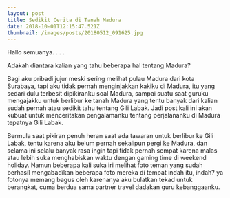 ```yaml
---
layout: post
title: Sedikit Cerita di Tanah Madura
date: 2018-10-01T12:15:47.521Z
thumbnail: /images/posts/20180512_091625.jpg
---
```

Hallo semuanya. . . .

Adakah diantara kalian yang tahu beberapa hal tentang Madura?

Bagi aku pribadi jujur meski sering melihat pulau Madura dari kota Surabaya, tapi aku tidak pernah menginjakkan kakiku di Madura, itu yang sedari dulu terbesit dipikiranku soal Madura, sampai suatu saat guruku mengajakku untuk berlibur ke tanah Madura yang tentu banyak dari kalian sudah pernah atau sedikit tahu tentang Gili Labak. Jadi post kali ini akan kubuat untuk menceritakan pengalamanku tentang perjalananku di Madura tepatnya Gili Labak.

Bermula saat pikiran penuh heran saat ada tawaran untuk berlibur ke Gili Labak, tentu karena aku belum pernah sekalipun pergi ke Madura, dan selama ini selalu banyak rasa ingin tapi tidak pernah sempat karena malas atau lebih suka menghabiskan waktu dengan gaming time di weekend holiday. Namun beberapa kali suka iri melihat foto teman yang sudah berhasil mengabadikan beberapa foto mereka di tempat indah itu, indah? ya fotonya memang bagus oleh karenanya aku bulatkan tekad untuk berangkat, cuma berdua sama partner travel dadakan guru kebanggaanku.
